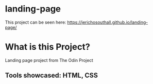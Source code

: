 # landing-page

This project can be seen here: https://jerichosouthall.github.io/landing-page/

<h1>What is this Project?</h1>
<p>Landing page project from The Odin Project</p>

<h2>Tools showcased: HTML, CSS</h2>

